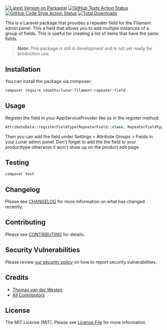 #

[![Latest Version on Packagist](https://img.shields.io/packagist/v/cdsmths/lunar-filament-repeater-field.svg?style=flat-square)](https://packagist.org/packages/cdsmths/lunar-filament-repeater-field)
[![GitHub Tests Action Status](https://img.shields.io/github/actions/workflow/status/cdsmths/lunar-filament-repeater-field/run-tests.yml?branch=main&label=tests&style=flat-square)](https://github.com/cdsmths/lunar-filament-repeater-field/actions?query=workflow%3Arun-tests+branch%3Amain)
[![GitHub Code Style Action Status](https://img.shields.io/github/actions/workflow/status/cdsmths/lunar-filament-repeater-field/fix-php-code-style-issues.yml?branch=main&label=code%20style&style=flat-square)](https://github.com/cdsmths/lunar-filament-repeater-field/actions?query=workflow%3A"Fix+PHP+code+style+issues"+branch%3Amain)
[![Total Downloads](https://img.shields.io/packagist/dt/cdsmths/lunar-filament-repeater-field.svg?style=flat-square)](https://packagist.org/packages/cdsmths/lunar-filament-repeater-field)

This is a Laravel package that provides a repeater field for the Filament admin panel. This a field that allows you to add multiple instances of a group of fields. This is useful for creating a list of items that have the same fields.

> **Note:** This package is still in development and is not yet ready for production use.

## Installation

You can install the package via composer:

```bash
composer require cdsmths/lunar-filament-repeater-field
```

## Usage

Register the field in your AppServiceProvider like so in the register method:

```php
AttributeData::registerFieldType(RepeaterField::class, RepeaterFieldType::class);
```

Then you can add the field under Settings > Attribute Groups > Fields in your Lunar admin panel. Don't forget to add the the field to your producttype otherwise it won't show up on the product edit page.

## Testing

```bash
composer test
```

## Changelog

Please see [CHANGELOG](CHANGELOG.md) for more information on what has changed recently.

## Contributing

Please see [CONTRIBUTING](CONTRIBUTING.md) for details.

## Security Vulnerabilities

Please review [our security policy](../../security/policy) on how to report security vulnerabilities.

## Credits

-   [Thomas van der Westen](https://github.com/tdwesten)
-   [All Contributors](../../contributors)

## License

The MIT License (MIT). Please see [License File](LICENSE.md) for more information.
